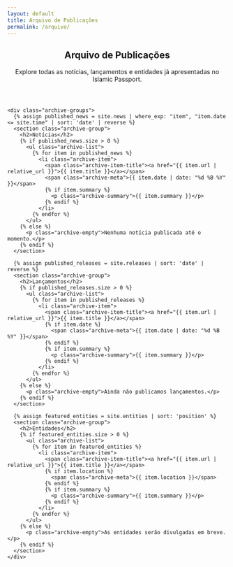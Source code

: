 ```yaml
---
layout: default
title: Arquivo de Publicações
permalink: /arquivo/
---
```


<section class="section archive">
  <div class="container reading">
    <header class="archive-intro">
      <h1>Arquivo de Publicações</h1>
      <p>Explore todas as notícias, lançamentos e entidades já apresentadas no Islamic Passport.</p>
    </header>

    <div class="archive-groups">
      {% assign published_news = site.news | where_exp: "item", "item.date <= site.time" | sort: 'date' | reverse %}
      <section class="archive-group">
        <h2>Notícias</h2>
        {% if published_news.size > 0 %}
          <ul class="archive-list">
            {% for item in published_news %}
              <li class="archive-item">
                <span class="archive-item-title"><a href="{{ item.url | relative_url }}">{{ item.title }}</a></span>
                <span class="archive-meta">{{ item.date | date: "%d %B %Y" }}</span>
                {% if item.summary %}
                  <p class="archive-summary">{{ item.summary }}</p>
                {% endif %}
              </li>
            {% endfor %}
          </ul>
        {% else %}
          <p class="archive-empty">Nenhuma notícia publicada até o momento.</p>
        {% endif %}
      </section>

      {% assign published_releases = site.releases | sort: 'date' | reverse %}
      <section class="archive-group">
        <h2>Lançamentos</h2>
        {% if published_releases.size > 0 %}
          <ul class="archive-list">
            {% for item in published_releases %}
              <li class="archive-item">
                <span class="archive-item-title"><a href="{{ item.url | relative_url }}">{{ item.title }}</a></span>
                {% if item.date %}
                  <span class="archive-meta">{{ item.date | date: "%d %B %Y" }}</span>
                {% endif %}
                {% if item.summary %}
                  <p class="archive-summary">{{ item.summary }}</p>
                {% endif %}
              </li>
            {% endfor %}
          </ul>
        {% else %}
          <p class="archive-empty">Ainda não publicamos lançamentos.</p>
        {% endif %}
      </section>

      {% assign featured_entities = site.entities | sort: 'position' %}
      <section class="archive-group">
        <h2>Entidades</h2>
        {% if featured_entities.size > 0 %}
          <ul class="archive-list">
            {% for item in featured_entities %}
              <li class="archive-item">
                <span class="archive-item-title"><a href="{{ item.url | relative_url }}">{{ item.title }}</a></span>
                {% if item.location %}
                  <span class="archive-meta">{{ item.location }}</span>
                {% endif %}
                {% if item.summary %}
                  <p class="archive-summary">{{ item.summary }}</p>
                {% endif %}
              </li>
            {% endfor %}
          </ul>
        {% else %}
          <p class="archive-empty">As entidades serão divulgadas em breve.</p>
        {% endif %}
      </section>
    </div>
  </div>
</section>
